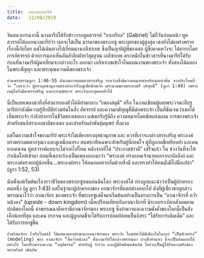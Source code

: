 ```yaml
---
title:  เพลงของมารีย์
date:   11/08/2019
---
```


จินตนาการฉากนี้ นางมารีย์ได้รับข่าวจากทูตสวรรค์ “กาเบรียล” (Gabriel) ไม่กี่วันก่อนหน้า ทูตสวรรค์ได้บอกนางมารีย์ว่า เธอจะได้เป็น มารดาของพระเยซู พระบุตรของผู้สูงสุด เธอยังไม่แพร่งพรายเรื่องนี้กับใคร แต่ได้เดินทางไปเยี่ยมนางเอลีซาเบธ ซึ่งเป็นญาติผู้พี่ของเธอ ผู้ซึ่งคาดหวังจะ ได้ทารกโดยการอัศจรรย์ ด้วยการมองเห็นอันล้ำลึกฝ่ายวิญญาณ เอลีซาเบธ ตระหนักในข่าวสารที่นางมารีย์ได้รับ ก่อนที่นางมารีย์ผู้มาเยี่ยมจะกล่าวอะไร ออกมา เอลีซาเบธเข้าใจในแผนงานของพระเจ้า ทั้งสองได้ฉลองในพระสัญญา และพระคุณความดีของพระเจ้า

`อ่านพระธรรมลูกา 1:46-55 สังเกตการผสมคำสรรเสริญ ระหว่างสิ่งมีความหมายสำหรับเธอเท่านั้น จากประโยคที่ว่า “เพราะว่า ผู้ทรงฤทธานุภาพทรงทำการใหญ่เพื่อข้าพเจ้า พระนามของพระองค์ก็ บริสุทธิ์” (ลูกา 1:49) เพราะเหตุใดจึงมีคำสรรเสริญ และการนมัสการ พระเจ้าและบุคคลทั่วไป`

นี่เป็นบทเพลงน่าทึ่งที่สามารถลงตัวได้ดีท่ามกลาง “เพลงสดุดี” หรือ ในงานเขียนผู้เผยพระวจนะฮีบรู มารีย์กำลังมีความรู้สึกปิติท่วมท้นในสิ่ง อัศจรรย์ และความกตัญญูที่มีต่อพระเจ้า เป็นที่ชัดเจนว่าเธอได้เห็นพระเจ้า กำลังทำการในชีวิตของเธอเอง แต่เธอรับรู้ดีถึง ความหมายโดยนัยแห่งแผน การของพระเจ้าสำหรับชนอิสราเอลชาติของเธอ และสำหรับเผ่าพันธุ์มนุษย์ ทั้งมวล

แต่ในความเข้าใจของมารีย์ พระเจ้าไม่เพียงทรงฤทธานุภาพ และ ควรที่เราจะกล่าวสรรเสริญ พระองค์ทรงพระเมตตากรุณา และดูเหมือนทรง สนพระทัยเฉพาะสำหรับผู้ที่ถ่อมใจ ผู้ที่ถูกกดขี่เหยียบย่ำ และคนยากคนจน ทูตสวรรค์แทบจะไม่จากไปไหน หลังจากที่ได้ “ประกาศข่าวดี” เสร็จแล้ว ใน ช่วงวันที่จะให้กำเนิดใกล้เข้ามา ก่อนที่เธอจะร้องเป็นเพลงออกมาว่า “พระองค์ ทรงถอดเจ้านายออกจากบัลลังก์ และพระองค์ทรงยกผู้น้อยขึ้น...พระองค์ทรง ให้คนอดอยากอิ่มด้วยสิ่งดี และทรงทำให้คนมั่งมีไปมือเปล่า” (ลูกา 1:52, 53)

นับตั้งแต่เริ่มต้นเรื่องราวชีวิตของพระเยซูบนแผ่นดินโลก พระองค์ได้ ทรงถูกแนะนำว่าเป็นผู้ปกครองคนหนึ่ง (ดู ลูกา 1:43) แต่ในฐานะผู้ปกครองของ อาณาจักรที่แตกต่างออกไป ดังที่ผู้เชี่ยวชาญกล่าวพรรณนาไว้ว่า อาณาจักร ของพระเจ้า ที่พระเยซูเสด็จมาเริ่มต้นอย่างเป็นทางการเป็น “อาณาจักรที่ คว่ำหน้าลง” (upside - down kingdom) เมื่อเปรียบเทียบกับอาณาจักรที่ มีระบบระเบียบสังคมตามปกติของโลกนี้ คำพรรณนาคือเรามีอาณาจักรของ พระเยซู ซึ่งอำนาจและความมั่งคั่งของโลกนี้เป็นสิ่งเล็กน้อยที่สุด และคน ยากจน และผู้ถูกกดขี่จะได้รับการปลดปล่อยเป็นอิสระ “ได้รับการเติมเต็ม” และได้รับการยกชูขึ้น

`ถ้าคริสตจักร (หรือโบสถ์) ได้แสดงออกลักษณะอาณาจักรของ พระเจ้า โบสถ์ทำได้ดีเพียงใดในการ “เป็นตัวอย่าง” (modeling) ของ อาณาจักร “ที่คว่ำหน้าลง” ที่นางมารีย์ได้กล่าวพรรณนา บางสิ่งทำนอง นี้จะเป็นต้นแบบได้อย่างไร โดยปราศจากความ “อยุติธรรม” สำหรับผู้ ร่ำรวย และผู้มีอิทธิพลเช่นกัน ใครจะเป็นผู้ได้รับความรักของพระคริสต์ เช่นกัน`